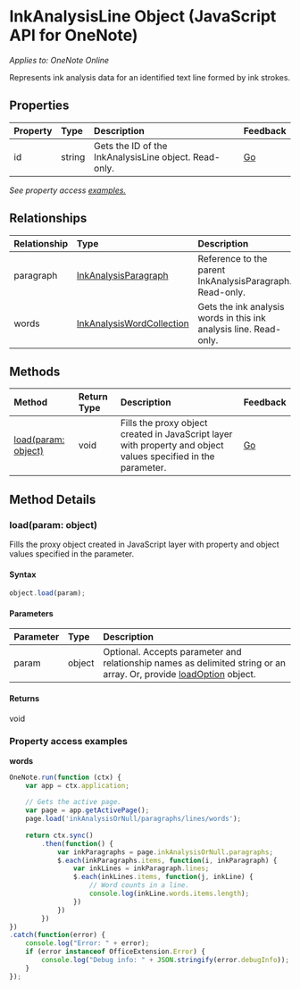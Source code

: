 # InkAnalysisLine Object (JavaScript API for OneNote)

_Applies to: OneNote Online_   


Represents ink analysis data for an identified text line formed by ink strokes.

## Properties

| Property	   | Type	|Description|Feedback|
|:---------------|:--------|:----------|:-------|
|id|string|Gets the ID of the InkAnalysisLine object. Read-only.|[Go](https://github.com/OfficeDev/office-js-docs/issues/new?title=OneNote-inkAnalysisLine-id)|

_See property access [examples.](#property-access-examples)_

## Relationships
| Relationship | Type	|Description| Feedback|
|:---------------|:--------|:----------|:-------|
|paragraph|[InkAnalysisParagraph](inkanalysisparagraph.md)|Reference to the parent InkAnalysisParagraph. Read-only.|[Go](https://github.com/OfficeDev/office-js-docs/issues/new?title=OneNote-inkAnalysisLine-paragraph)|
|words|[InkAnalysisWordCollection](inkanalysiswordcollection.md)|Gets the ink analysis words in this ink analysis line. Read-only.|[Go](https://github.com/OfficeDev/office-js-docs/issues/new?title=OneNote-inkAnalysisLine-words)|

## Methods

| Method		   | Return Type	|Description| Feedback|
|:---------------|:--------|:----------|:-------|
|[load(param: object)](#loadparam-object)|void|Fills the proxy object created in JavaScript layer with property and object values specified in the parameter.|[Go](https://github.com/OfficeDev/office-js-docs/issues/new?title=OneNote-inkAnalysisLine-load)|

## Method Details


### load(param: object)
Fills the proxy object created in JavaScript layer with property and object values specified in the parameter.

#### Syntax
```js
object.load(param);
```

#### Parameters
| Parameter	   | Type	|Description|
|:---------------|:--------|:----------|
|param|object|Optional. Accepts parameter and relationship names as delimited string or an array. Or, provide [loadOption](loadoption.md) object.|

#### Returns
void
### Property access examples

**words**
```js
OneNote.run(function (ctx) {		
	var app = ctx.application;
	
	// Gets the active page.
	var page = app.getActivePage();
	page.load('inkAnalysisOrNull/paragraphs/lines/words');
	
	return ctx.sync()
		.then(function() {
			var inkParagraphs = page.inkAnalysisOrNull.paragraphs;
			$.each(inkParagraphs.items, function(i, inkParagraph) {
				var inkLines = inkParagraph.lines;
				$.each(inkLines.items, function(j, inkLine) {
					// Word counts in a line.
					console.log(inkLine.words.items.length);
				})
			})
		})
})
.catch(function(error) {
	console.log("Error: " + error);
	if (error instanceof OfficeExtension.Error) {
		console.log("Debug info: " + JSON.stringify(error.debugInfo));
	}
}); 
```